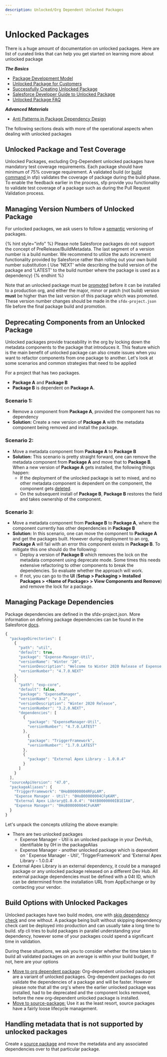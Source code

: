 ```yaml
---
description: Unlocked/Org Dependent Unlocked Packages
---
```


# Unlocked Packages

There is a huge amount of documentation on unlocked packages.  Here are list of curated links that can help you get started on learning more about unlocked package

_**The Basics**_

* [Package Development Model](https://trailhead.salesforce.com/content/learn/modules/sfdx\_dev\_model)
* [Unlocked Package for Customers](https://trailhead.salesforce.com/content/learn/modules/unlocked-packages-for-customers)
* [Successfully Creating Unlocked Package](https://www.youtube.com/watch?v=xJNmHOtIgO0)
* [Salesforce Developer Guide to Unlocked Package](https://developer.salesforce.com/docs/atlas.en-us.sfdx\_dev.meta/sfdx\_dev/sfdx\_dev\_unlocked\_pkg\_intro.htm)
* [Unlocked Package FAQ](https://sfdc-db-gmail.github.io/unlocked-packages/faq-unlocked-pkgs.html)

_**Advanced Materials**_

* [Anti Patterns in Package Dependency Design](https://medium.com/salesforce-architects/5-anti-patterns-in-package-dependency-design-and-how-to-avoid-them-87bb50331cb8)

The following sections deals with more of the operational aspects when dealing with unlocked packages

## Unlocked Package and Test Coverage

Unlocked Packages, excluding Org-Dependent unlocked packages have mandatory test coverage requirements. Each package should have minimum of 75% coverage requirement. A validated build (or [build command ](https://dxatscale.gitbook.io/sfpowerscripts/commands/build-and-quickbuild)in sfp) validates the coverage of package during the build phase. To enable the feedback earlier in the process, sfp  provide you functionality to validate test coverage of a package such as  during the Pull Request Validation process.

## Managing Version Numbers of Unlocked Package

For unlocked packages, we ask users to follow a [semantic](https://semver.org) versioning of packages.

{% hint style="info" %}
Please note Salesforce packages do not support the concept of PreRelease/BuildMetadata. The last segment of a version number is a build number. We recommend to utilize the auto increment functionality provided by Salesforce rather than rolling out your own build number substitution ( Use 'NEXT' while describing the build version of the package and 'LATEST' to the build number where the package is used as a dependency)
{% endhint %}

Note that an unlocked package must be [promoted](https://sfpowerscripts.dxatscale.io/commands/command-glossary#sfdx-sfpowerscripts-orchestrator-promote) before it can be installed to a production org, and either the major, minor or patch (not build) version **must** be higher than the last version of this package which was promoted. These version number changes should be made in the `sfdx-project.json` file before the final package build and promotion.

## Deprecating Components from an Unlocked Package

Unlocked packages provide traceability in the org by locking down the metadata components to the package that introduces it. This feature which is the main benefit of unlocked package can also create issues when you want to refactor components from one package to another. Let's look at some scenarios and common strategies that need to be applied

For a project that has two packages.

* **Package A** and **Package B**
* **Package B** is dependent on **Package A.**

### **Scenario 1:**

* Remove a component from **Package A**, provided the component has no dependency
* **Solution:** Create a new version of **Package A** with the metadata component being removed and install the package.

### **Scenario 2:**

* Move a metadata component from **Package A** to **Package B**
* **Solution:** This scenario is pretty straight forward, one can remove the metadata component from **Package A** and move that to **Package B**. When a new version of **Package A** gets installed, the following things happen:
  * If the deployment of the unlocked package is set to mixed, and no other metadata component is dependent on the component, the component gets [deleted](https://help.salesforce.com/articleView?id=sf.fields\_managing\_deleted\_fields.htm\&type=5).
  * On the subsequent install of **Package B**, **Package B** restores the field and takes ownership of the component.

### **Scenario 3:**

* Move a metadata component from **Package B** to **Package A**, where the component currently has other dependencies in **Package B**
* **Solution:** In this scenario, one can move the component to **Package A** and get the packages built. However during deployment to an org, **Package A** will fail with an error this component exists in **Package B**. To mitigate this one should do the following:
  * Deploy a version of **Package B** which removes the lock on the metadata component using deprecate mode. Some times this needs extensive refactoring to other components to break the dependencies. So evaluate whether the approach will work.
  * If not, you can go to the **UI** (**Setup > Packaging > Installed Packages > \<Name of Package> > View Components and Remove**) and remove the lock for a package.

## Managing Package Dependencies

Package dependencies are defined in the sfdx-project.json. More information on defining package dependencies can be found in the Salesforce [docs](https://developer.salesforce.com/docs/atlas.en-us.sfdx\_dev.meta/sfdx\_dev/sfdx\_dev2gp\_config\_file.htm).

```javascript
{
  "packageDirectories": [
    {
      "path": "util",
      "default": true,
      "package": "Expense-Manager-Util",
      "versionName": "Winter ‘20",
      "versionDescription": "Welcome to Winter 2020 Release of Expense Manager Util Package",
      "versionNumber": "4.7.0.NEXT"
    },
    {
      "path": "exp-core",
      "default": false,
      "package": "ExpenseManager",
      "versionName": "v 3.2",
      "versionDescription": "Winter 2020 Release",
      "versionNumber": "3.2.0.NEXT",
      "dependencies": [
        {
          "package": "ExpenseManager-Util",
          "versionNumber": "4.7.0.LATEST"
        },
          {
          "package": "TriggerFramework",
          "versionNumber": "1.7.0.LATEST"
        },
        {
          "package": "External Apex Library - 1.0.0.4"
        }
      ]
    }
  ],
  "sourceApiVersion": "47.0",
  "packageAliases": {
    "TriggerFramework": "0HoB00000004RFpLAM",
    "Expense Manager - Util": "0HoB00000004CFpKAM",
    "External Apex Library@1.0.0.4": "04tB0000000IB1EIAW",
    "Expense Manager": "0HoB00000004CFuKAM"
  }
}
```

Let's unpack the concepts utilizing the above example:

* There are two unlocked packages
  * Expense Manager - Util is an unlocked package in your DevHub, identifiable by 0H in the packageAlias
  * Expense Manager - another unlocked package which is dependent on ' Expense Manager - Util', 'TriggerFramework' and 'External Apex Library - 1.0.0.4'
* External Apex Library is an external dependency, it could be a managed package or any unlocked package released on a different Dev Hub. All external package dependencies must be defined with a 04t ID, which can be determined from the installation URL from AppExchange or by contacting your vendor.

## Build Options with Unlocked Packages

Unlocked packages have two build modes, one with [skip dependency check](https://github.com/dxatscale/dxatscale-guide/blob/april-22/development-practices/types-of-packaging/broken-reference/README.md) and one without. A package being built without skipping dependency check cant be deployed into production and can usually take a long time to build. sfp cli tries to build packages in parallel understanding your dependency, however some of your packages could spend a significant time in validation.

During these situations, we ask you to consider whether the time taken to build all validated packages on an average is within your build budget, If not, here are your options

* [Move to org dependent package](https://developer.salesforce.com/docs/atlas.en-us.sfdx\_dev.meta/sfdx\_dev/sfdx\_dev\_unlocked\_pkg\_org\_dependent.htm): Org-dependent unlocked packages are a variant of unlocked packages. Org-dependent packages do not validate the dependencies of a package and will be faster. However please note that all the org's where the earlier unlocked package was installed, had to be deprecated and the component locks removed, before the new org-dependent unlocked package is installed.
* [Move to source-package:](https://github.com/dxatscale/dxatscale-guide/blob/april-22/development-practices/types-of-packaging/broken-reference/README.md) Use it as the least resort, source packages have a fairly loose lifecycle management.

## Handling metadata that is not supported by unlocked packages

Create a [source package](https://github.com/dxatscale/dxatscale-guide/blob/april-22/development-practices/types-of-packaging/broken-reference/README.md) and move the metadata and any associated dependencies over to that particular package.
